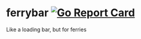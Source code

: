 # ferrybar [![Go Report Card](https://goreportcard.com/badge/github.com/pietroglyph/ferrybar)](https://goreportcard.com/report/github.com/pietroglyph/ferrybar)
Like a loading bar, but for ferries
